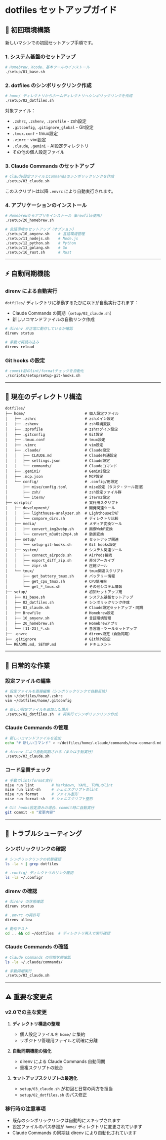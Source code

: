 # dotfiles セットアップガイド

## 🚀 初回環境構築

新しいマシンでの初回セットアップ手順です。

### 1. システム基盤のセットアップ

```bash
# Homebrew、Xcode、基本ツールのインストール
./setup/01_base.sh
```

### 2. dotfiles のシンボリックリンク作成

```bash
# home/ ディレクトリからホームディレクトリへシンボリックリンクを作成
./setup/02_dotfiles.sh
```

対象ファイル：
- `.zshrc`, `.zshenv`, `.zprofile` - zsh設定
- `.gitconfig`, `.gitignore_global` - Git設定
- `.tmux.conf` - tmux設定
- `.vimrc` - vim設定
- `.claude`, `.gemini` - AI設定ディレクトリ
- その他の個人設定ファイル

### 3. Claude Commands のセットアップ

```bash
# Claude設定ファイルとCommandsのシンボリックリンクを作成
./setup/03_claude.sh
```

このスクリプトは以降 `.envrc` により自動実行されます。

### 4. アプリケーションのインストール

```bash
# Homebrewからアプリをインストール（Brewfile使用）
./setup/20_homebrew.sh

# 言語環境のセットアップ（オプション）
./setup/10_anyenv.sh    # 言語環境管理
./setup/11_nodejs.sh    # Node.js
./setup/12_python.sh    # Python
./setup/13_golang.sh    # Go
./setup/16_rust.sh      # Rust
```

---

## ⚡ 自動同期機能

### direnv による自動実行

`dotfiles/` ディレクトリに移動するたびに以下が自動実行されます：

- Claude Commands の同期（`setup/03_claude.sh`）
- 新しいコマンドファイルの自動リンク作成

```bash
# direnv が正常に動作しているか確認
direnv status

# 手動で再読み込み
direnv reload
```

### Git hooks の設定

```bash
# commit前のlint/formatチェックを自動化
./scripts/setup/setup-git-hooks.sh
```

---

## 📁 現在のディレクトリ構造

```
dotfiles/
├── home/                           # 個人設定ファイル
│   ├── .zshrc                      # zshメイン設定
│   ├── .zshenv                     # zsh環境変数
│   ├── .zprofile                   # zshログイン設定
│   ├── .gitconfig                  # Git設定
│   ├── .tmux.conf                  # tmux設定
│   ├── .vimrc                      # vim設定
│   ├── .claude/                    # Claude設定
│   │   ├── CLAUDE.md               # Claude共通設定
│   │   ├── settings.json           # Claude設定
│   │   └── commands/               # Claudeコマンド
│   ├── .gemini/                    # Gemini設定
│   ├── .mcp.json                   # MCP設定
│   └── config/                     # .config/用設定
│       ├── mise/config.toml        # mise設定（タスク・ツール管理）
│       ├── zsh/                    # zsh設定ファイル群
│       └── iterm/                  # iTerm2設定
├── scripts/                        # 実行用スクリプト
│   ├── development/                # 開発関連ツール
│   │   ├── lighthouse-analyzer.sh  # Lighthouse分析
│   │   └── compare_dirs.sh         # ディレクトリ比較
│   ├── media/                      # メディア変換ツール
│   │   ├── convert_img2webp.sh     # 画像WebP変換
│   │   └── convert_m3u8ts2mp4.sh   # 動画変換
│   ├── setup/                      # セットアップ関連
│   │   └── setup-git-hooks.sh      # Git hooks設定
│   ├── system/                     # システム関連ツール
│   │   ├── connect_airpods.sh      # AirPods接続
│   │   ├── export_diff_zip.sh      # 差分アーカイブ
│   │   └── zipr.sh                 # 圧縮ツール
│   └── tmux/                       # tmux関連スクリプト
│       ├── get_battery_tmux.sh     # バッテリー情報
│       ├── get_cpu_tmux.sh         # CPU使用率
│       └── get_*_tmux.sh           # その他システム情報
├── setup/                          # 初回セットアップ用
│   ├── 01_base.sh                  # システム基盤セットアップ
│   ├── 02_dotfiles.sh              # シンボリックリンク作成
│   ├── 03_claude.sh                # Claude設定セットアップ・同期
│   ├── Brewfile                    # Homebrew設定
│   ├── 10_anyenv.sh                # 言語環境管理
│   ├── 20_homebrew.sh              # Homebrewアプリ
│   └── [11-23]_*.sh                # 各言語・ツールセットアップ
├── .envrc                          # direnv設定（自動同期）
├── .gitignore                      # Git除外設定
└── README.md, SETUP.md             # ドキュメント
```

---

## 🔄 日常的な作業

### 設定ファイルの編集

```bash
# 設定ファイルを直接編集（シンボリックリンクで自動反映）
vim ~/dotfiles/home/.zshrc
vim ~/dotfiles/home/.gitconfig

# 新しい設定ファイルを追加した場合
./setup/02_dotfiles.sh  # 再実行でシンボリックリンク作成
```

### Claude Commands の管理

```bash
# 新しいコマンドファイルを追加
echo "# 新しいコマンド" > ~/dotfiles/home/.claude/commands/new-command.md

# direnv により自動同期される（または手動実行）
./setup/03_claude.sh
```

### コード品質チェック

```bash
# 手動でlint/format実行
mise run lint        # Markdown, YAML, TOMLのlint
mise run lint-sh     # シェルスクリプトのlint
mise run format      # ファイル整形
mise run format-sh   # シェルスクリプト整形

# Git hooks設定済みの場合、commit時に自動実行
git commit -m "変更内容"
```

---

## 🔧 トラブルシューティング

### シンボリックリンクの確認

```bash
# シンボリックリンクの状態確認
ls -la ~ | grep dotfiles

# .config/ ディレクトリのリンク確認
ls -la ~/.config/
```

### direnv の確認

```bash
# direnv の状態確認
direnv status

# .envrc の再許可
direnv allow

# 動作テスト
cd .. && cd ~/dotfiles  # ディレクトリ再入で実行確認
```

### Claude Commands の確認

```bash
# Claude Commands の同期状態確認
ls -la ~/.claude/commands/

# 手動同期実行
./setup/03_claude.sh
```

---

## ⚠️ 重要な変更点

### v2.0での主な変更

1. **ディレクトリ構造の整理**
   - 個人設定ファイルを `home/` に集約
   - リポジトリ管理用ファイルと明確に分離

2. **自動同期機能の強化**
   - direnv による Claude Commands 自動同期
   - 重複スクリプトの統合

3. **セットアップスクリプトの最適化**
   - `setup/03_claude.sh` が初回と日常の両方を担当
   - `setup/02_dotfiles.sh` のパス修正

### 移行時の注意事項

- 既存のシンボリックリンクは自動的にスキップされます
- 設定ファイルのパス参照が `home/` ディレクトリに変更されています
- Claude Commands の同期は direnv により自動化されています